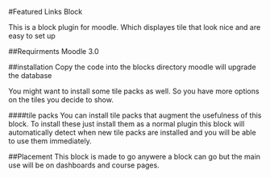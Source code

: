 #Featured Links Block

This is a block plugin for moodle.
Which displayes tile that look nice and are easy to set up

##Requirments
Moodle 3.0

##installation
Copy the code into the blocks directory
moodle will upgrade the database

You might want to install some tile packs as well. So you have more options on the tiles you decide to show.

####tile packs
You can install tile packs that augment the usefulness of this block.
To install these just install them as a normal plugin this block will automatically detect when new
tile packs are installed and you will be able to use them immediately.

##Placement
This block is made to go anywere a block can go but the main use will be on dashboards and course pages.


